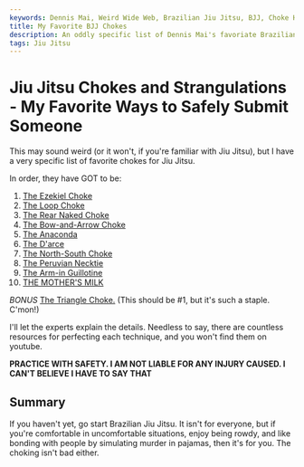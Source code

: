 ```yaml
---
keywords: Dennis Mai, Weird Wide Web, Brazilian Jiu Jitsu, BJJ, Choke Holds, BJJ Strangulations
title: My Favorite BJJ Chokes
description: An oddly specific list of Dennis Mai's favoriate Brazilian Jiu jitsu chokes and strangulations.
tags: Jiu Jitsu
---
```


# Jiu Jitsu Chokes and Strangulations - My Favorite Ways to Safely Submit Someone

This may sound weird (or it won't, if you're familiar with Jiu Jitsu), but I have a very specific list of favorite chokes for Jiu Jitsu.

In order, they have GOT to be:

1. [The Ezekiel Choke](https://www.youtube.com/watch?v=fuvgllnmp3g)
2. [The Loop Choke](https://www.youtube.com/watch?v=9Y6MmSR6LjU)
3. [The Rear Naked Choke](https://www.youtube.com/watch?v=l8-JI7NND3E)
4. [The Bow-and-Arrow Choke](https://www.youtube.com/watch?v=yrUXIujVGTM)
5. [The Anaconda](https://www.youtube.com/watch?v=A4LQMLYJ9yo)
6. [The D'arce](https://www.youtube.com/watch?v=0Dx5Ecj2yV4)
7. [The North-South Choke](https://www.youtube.com/watch?v=VkI7wuhN2Ps)
8. [The Peruvian Necktie](https://www.youtube.com/watch?v=kxCCrUACAwM)
9. [The Arm-in Guillotine](https://www.youtube.com/watch?v=raUOzIkDt5k)
10. [THE MOTHER'S MILK](https://www.youtube.com/watch?v=2uAzRUGtnkA)

*BONUS* [The Triangle Choke.](https://www.youtube.com/watch?v=waM29uvV1Wo) (This should be #1, but it's such a staple. C'mon!)

I'll let the experts explain the details. Needless to say, there are countless resources for perfecting each technique, and you won't find them on youtube.

**PRACTICE WITH SAFETY. I AM NOT LIABLE FOR ANY INJURY CAUSED. I CAN'T BELIEVE I HAVE TO SAY THAT**

## Summary

If you haven't yet, go start Brazilian Jiu Jitsu. It isn't for everyone, but if you're comfortable in uncomfortable situations, enjoy being rowdy, and like bonding with people by simulating murder in pajamas, then it's for you. The choking isn't bad either.